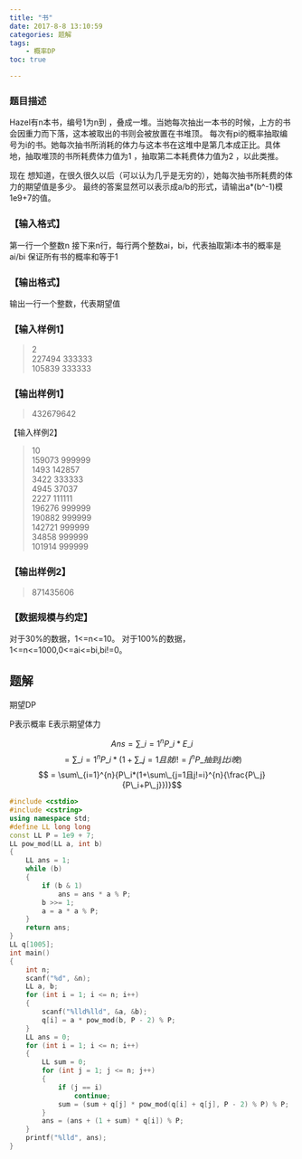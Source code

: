 ```yaml
---
title: "书"
date: 2017-8-8 13:10:59
categories: 题解
tags:
    - 概率DP
toc: true

---
```


### 题目描述
Hazel有n本书，编号1为n到 ，叠成一堆。当她每次抽出一本书的时候，上方的书会因重力而下落，这本被取出的书则会被放置在书堆顶。
每次有pi的概率抽取编号为i的书。她每次抽书所消耗的体力与这本书在这堆中是第几本成正比。具体地，抽取堆顶的书所耗费体力值为1 ，抽取第二本耗费体力值为2 ，以此类推。
<!--more-->
现在 想知道，在很久很久以后（可以认为几乎是无穷的），她每次抽书所耗费的体力的期望值是多少。
最终的答案显然可以表示成a/b的形式，请输出a*(b^-1)模1e9+7的值。

### 【输入格式】

第一行一个整数n
接下来n行，每行两个整数ai，bi，代表抽取第i本书的概率是ai/bi
保证所有书的概率和等于1

### 【输出格式】

输出一行一个整数，代表期望值

### 【输入样例1】
>2  
227494 333333  
105839 333333  

### 【输出样例1】

>432679642

【输入样例2】

>10  
159073 999999  
1493 142857  
3422 333333  
4945 37037  
2227 111111  
196276 999999   
190882 999999  
142721 999999  
34858 999999  
101914 999999  

### 【输出样例2】

>871435606

### 【数据规模与约定】

对于30%的数据，1<=n<=10。
对于100%的数据，1<=n<=1000,0<=ai<=bi,bi!=0。

## 题解

期望DP

P表示概率
E表示期望体力

$$ Ans = \sum\_{i=1}^{n}{P\_i*E\_i} $$
$$ = \sum\_{i=1}^{n}{P\_i*(1+\sum\_{j=1且就i!=j}^{n}{P\_{抽到j比i晚}})}$$
$$ = \sum\_{i=1}^{n}{P\_i*(1+\sum\_{j=1且j!=i}^{n}{\frac{P\_j}{P\_i+P\_j}})}$$

```c++
#include <cstdio>
#include <cstring>
using namespace std;
#define LL long long
const LL P = 1e9 + 7;
LL pow_mod(LL a, int b)
{
    LL ans = 1;
    while (b)
    {
        if (b & 1)
            ans = ans * a % P;
        b >>= 1;
        a = a * a % P;
    }
    return ans;
}
LL q[1005];
int main()
{
    int n;
    scanf("%d", &n);
    LL a, b;
    for (int i = 1; i <= n; i++)
    {
        scanf("%lld%lld", &a, &b);
        q[i] = a * pow_mod(b, P - 2) % P;
    }
    LL ans = 0;
    for (int i = 1; i <= n; i++)
    {
        LL sum = 0;
        for (int j = 1; j <= n; j++)
        {
            if (j == i)
                continue;
            sum = (sum + q[j] * pow_mod(q[i] + q[j], P - 2) % P) % P;
        }
        ans = (ans + (1 + sum) * q[i]) % P;
    }
    printf("%lld", ans);
}

```